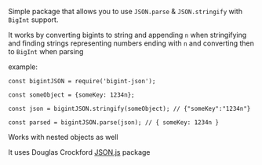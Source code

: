 Simple package that allows you to use `JSON.parse` & `JSON.stringify` with `BigInt` support.

It works by converting bigints to string and appending `n` when stringifying and finding strings representing numbers ending with `n` and converting then to `BigInt` when parsing

example:
```
const bigintJSON = require('bigint-json');

const someObject = {someKey: 1234n};

const json = bigintJSON.stringify(someObject); // {"someKey":"1234n"}

const parsed = bigintJSON.parse(json); // { someKey: 1234n }

```

Works with nested objects as well

It uses Douglas Crockford [JSON.js](https://github.com/douglascrockford/JSON-js) package


